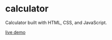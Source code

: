 # calculator

Calculator built with HTML, CSS, and JavaScript.

[live demo](https://github.com/Aime78/calculator)